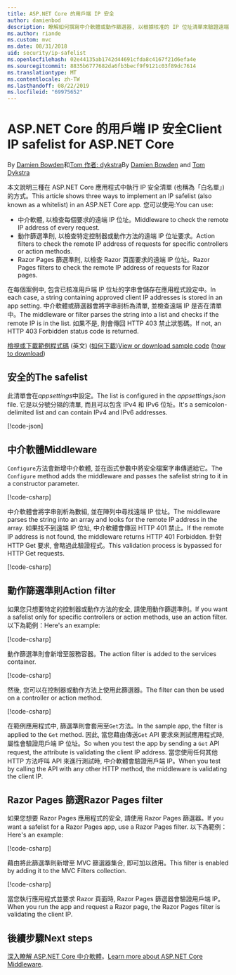 ```yaml
---
title: ASP.NET Core 的用戶端 IP 安全
author: damienbod
description: 瞭解如何撰寫中介軟體或動作篩選器, 以根據核准的 IP 位址清單來驗證遠端 IP 位址。
ms.author: riande
ms.custom: mvc
ms.date: 08/31/2018
uid: security/ip-safelist
ms.openlocfilehash: 02e44135ab1742d44691cfda8c4167f21d6efa4e
ms.sourcegitcommit: 8835b6777682da6fb3becf9f9121c03f89dc7614
ms.translationtype: MT
ms.contentlocale: zh-TW
ms.lasthandoff: 08/22/2019
ms.locfileid: "69975652"
---
```

# <a name="client-ip-safelist-for-aspnet-core"></a><span data-ttu-id="48589-103">ASP.NET Core 的用戶端 IP 安全</span><span class="sxs-lookup"><span data-stu-id="48589-103">Client IP safelist for ASP.NET Core</span></span>

<span data-ttu-id="48589-104">By [Damien Bowden](https://twitter.com/damien_bod)和[Tom 作者: dykstra](https://github.com/tdykstra)</span><span class="sxs-lookup"><span data-stu-id="48589-104">By [Damien Bowden](https://twitter.com/damien_bod) and [Tom Dykstra](https://github.com/tdykstra)</span></span>
 
<span data-ttu-id="48589-105">本文說明三種在 ASP.NET Core 應用程式中執行 IP 安全清單 (也稱為「白名單」) 的方式。</span><span class="sxs-lookup"><span data-stu-id="48589-105">This article shows three ways to implement an IP safelist (also known as a whitelist) in an ASP.NET Core app.</span></span> <span data-ttu-id="48589-106">您可以使用:</span><span class="sxs-lookup"><span data-stu-id="48589-106">You can use:</span></span>

* <span data-ttu-id="48589-107">中介軟體, 以檢查每個要求的遠端 IP 位址。</span><span class="sxs-lookup"><span data-stu-id="48589-107">Middleware to check the remote IP address of every request.</span></span>
* <span data-ttu-id="48589-108">動作篩選準則, 以檢查特定控制器或動作方法的遠端 IP 位址要求。</span><span class="sxs-lookup"><span data-stu-id="48589-108">Action filters to check the remote IP address of requests for specific controllers or action methods.</span></span>
* <span data-ttu-id="48589-109">Razor Pages 篩選準則, 以檢查 Razor 頁面要求的遠端 IP 位址。</span><span class="sxs-lookup"><span data-stu-id="48589-109">Razor Pages filters to check the remote IP address of requests for Razor pages.</span></span>

<span data-ttu-id="48589-110">在每個案例中, 包含已核准用戶端 IP 位址的字串會儲存在應用程式設定中。</span><span class="sxs-lookup"><span data-stu-id="48589-110">In each case, a string containing approved client IP addresses is stored in an app setting.</span></span> <span data-ttu-id="48589-111">中介軟體或篩選器會將字串剖析為清單, 並檢查遠端 IP 是否在清單中。</span><span class="sxs-lookup"><span data-stu-id="48589-111">The middleware or filter parses the string into a list and checks if the remote IP is in the list.</span></span> <span data-ttu-id="48589-112">如果不是, 則會傳回 HTTP 403 禁止狀態碼。</span><span class="sxs-lookup"><span data-stu-id="48589-112">If not, an HTTP 403 Forbidden status code is returned.</span></span>

<span data-ttu-id="48589-113">[檢視或下載範例程式碼](https://github.com/aspnet/AspNetCore.Docs/tree/master/aspnetcore/security/ip-safelist/samples/2.x/ClientIpAspNetCore) \(英文\) ([如何下載](xref:index#how-to-download-a-sample))</span><span class="sxs-lookup"><span data-stu-id="48589-113">[View or download sample code](https://github.com/aspnet/AspNetCore.Docs/tree/master/aspnetcore/security/ip-safelist/samples/2.x/ClientIpAspNetCore) ([how to download](xref:index#how-to-download-a-sample))</span></span>

## <a name="the-safelist"></a><span data-ttu-id="48589-114">安全的</span><span class="sxs-lookup"><span data-stu-id="48589-114">The safelist</span></span>

<span data-ttu-id="48589-115">此清單會在*appsettings*中設定。</span><span class="sxs-lookup"><span data-stu-id="48589-115">The list is configured in the *appsettings.json* file.</span></span> <span data-ttu-id="48589-116">它是以分號分隔的清單, 而且可以包含 IPv4 和 IPv6 位址。</span><span class="sxs-lookup"><span data-stu-id="48589-116">It's a semicolon-delimited list and can contain IPv4 and IPv6 addresses.</span></span>

[!code-json[](ip-safelist/samples/2.x/ClientIpAspNetCore/appsettings.json?highlight=2)]

## <a name="middleware"></a><span data-ttu-id="48589-117">中介軟體</span><span class="sxs-lookup"><span data-stu-id="48589-117">Middleware</span></span>

<span data-ttu-id="48589-118">`Configure`方法會新增中介軟體, 並在函式參數中將安全檔案字串傳遞給它。</span><span class="sxs-lookup"><span data-stu-id="48589-118">The `Configure` method adds the middleware and passes the safelist string to it in a constructor parameter.</span></span>

[!code-csharp[](ip-safelist/samples/2.x/ClientIpAspNetCore/Startup.cs?name=snippet_Configure&highlight=10)]

<span data-ttu-id="48589-119">中介軟體會將字串剖析為數組, 並在陣列中尋找遠端 IP 位址。</span><span class="sxs-lookup"><span data-stu-id="48589-119">The middleware parses the string into an array and looks for the remote IP address in the array.</span></span> <span data-ttu-id="48589-120">如果找不到遠端 IP 位址, 中介軟體會傳回 HTTP 401 禁止。</span><span class="sxs-lookup"><span data-stu-id="48589-120">If the remote IP address is not found, the middleware returns HTTP 401 Forbidden.</span></span> <span data-ttu-id="48589-121">針對 HTTP Get 要求, 會略過此驗證程式。</span><span class="sxs-lookup"><span data-stu-id="48589-121">This validation process is bypassed for HTTP Get requests.</span></span>

[!code-csharp[](ip-safelist/samples/2.x/ClientIpAspNetCore/AdminSafeListMiddleware.cs?name=snippet_ClassOnly)]

## <a name="action-filter"></a><span data-ttu-id="48589-122">動作篩選準則</span><span class="sxs-lookup"><span data-stu-id="48589-122">Action filter</span></span>

<span data-ttu-id="48589-123">如果您只想要特定的控制器或動作方法的安全, 請使用動作篩選準則。</span><span class="sxs-lookup"><span data-stu-id="48589-123">If you want a safelist only for specific controllers or action methods, use an action filter.</span></span> <span data-ttu-id="48589-124">以下為範例：</span><span class="sxs-lookup"><span data-stu-id="48589-124">Here's an example:</span></span> 

[!code-csharp[](ip-safelist/samples/2.x/ClientIpAspNetCore/Filters/ClientIdCheckFilter.cs)]

<span data-ttu-id="48589-125">動作篩選準則會新增至服務容器。</span><span class="sxs-lookup"><span data-stu-id="48589-125">The action filter is added to the services container.</span></span>

[!code-csharp[](ip-safelist/samples/2.x/ClientIpAspNetCore/Startup.cs?name=snippet_ConfigureServices&highlight=3)]

<span data-ttu-id="48589-126">然後, 您可以在控制器或動作方法上使用此篩選器。</span><span class="sxs-lookup"><span data-stu-id="48589-126">The filter can then be used on a controller or action method.</span></span>

[!code-csharp[](ip-safelist/samples/2.x/ClientIpAspNetCore/Controllers/ValuesController.cs?name=snippet_Filter&highlight=1)]

<span data-ttu-id="48589-127">在範例應用程式中, 篩選準則會套用至`Get`方法。</span><span class="sxs-lookup"><span data-stu-id="48589-127">In the sample app, the filter is applied to the `Get` method.</span></span> <span data-ttu-id="48589-128">因此, 當您藉由傳送`Get` API 要求來測試應用程式時, 屬性會驗證用戶端 IP 位址。</span><span class="sxs-lookup"><span data-stu-id="48589-128">So when you test the app by sending a `Get` API request, the attribute is validating the client IP address.</span></span> <span data-ttu-id="48589-129">當您使用任何其他 HTTP 方法呼叫 API 來進行測試時, 中介軟體會驗證用戶端 IP。</span><span class="sxs-lookup"><span data-stu-id="48589-129">When you test by calling the API with any other HTTP method, the middleware is validating the client IP.</span></span>

## <a name="razor-pages-filter"></a><span data-ttu-id="48589-130">Razor Pages 篩選</span><span class="sxs-lookup"><span data-stu-id="48589-130">Razor Pages filter</span></span> 

<span data-ttu-id="48589-131">如果您想要 Razor Pages 應用程式的安全, 請使用 Razor Pages 篩選器。</span><span class="sxs-lookup"><span data-stu-id="48589-131">If you want a safelist for a Razor Pages app, use a Razor Pages filter.</span></span> <span data-ttu-id="48589-132">以下為範例：</span><span class="sxs-lookup"><span data-stu-id="48589-132">Here's an example:</span></span> 

[!code-csharp[](ip-safelist/samples/2.x/ClientIpAspNetCore/Filters/ClientIdCheckPageFilter.cs)]

<span data-ttu-id="48589-133">藉由將此篩選準則新增至 MVC 篩選器集合, 即可加以啟用。</span><span class="sxs-lookup"><span data-stu-id="48589-133">This filter is enabled by adding it to the MVC Filters collection.</span></span>

[!code-csharp[](ip-safelist/samples/2.x/ClientIpAspNetCore/Startup.cs?name=snippet_ConfigureServices&highlight=7-9)]

<span data-ttu-id="48589-134">當您執行應用程式並要求 Razor 頁面時, Razor Pages 篩選器會驗證用戶端 IP。</span><span class="sxs-lookup"><span data-stu-id="48589-134">When you run the app and request a Razor page, the Razor Pages filter is validating the client IP.</span></span>

## <a name="next-steps"></a><span data-ttu-id="48589-135">後續步驟</span><span class="sxs-lookup"><span data-stu-id="48589-135">Next steps</span></span>

<span data-ttu-id="48589-136">[深入瞭解 ASP.NET Core 中介軟體](xref:fundamentals/middleware/index)。</span><span class="sxs-lookup"><span data-stu-id="48589-136">[Learn more about ASP.NET Core Middleware](xref:fundamentals/middleware/index).</span></span>
